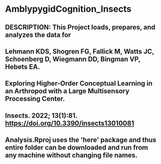 # AmblypygidCognition_Insects

## DESCRIPTION: This Project loads, prepares, and analyzes the data for 
## 
## Lehmann KDS, Shogren FG, Fallick M, Watts JC, Schoenberg D, Wiegmann DD, Bingman VP, Hebets EA. 
## Exploring Higher-Order Conceptual Learning in an Arthropod with a Large Multisensory Processing Center. 
## Insects. 2022; 13(1):81. https://doi.org/10.3390/insects13010081
## Analysis.Rproj uses the 'here' package and thus entire folder can be downloaded and run from any machine without changing file names.
